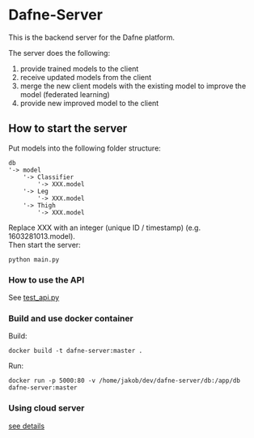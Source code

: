 # Dafne-Server

This is the backend server for the Dafne platform.

The server does the following:
1. provide trained models to the client
2. receive updated models from the client
3. merge the new client models with the existing model to improve the model (federated learning)
4. provide new improved model to the client

## How to start the server
Put models into the following folder structure:
```
db
'-> model
    '-> Classifier
        '-> XXX.model
    '-> Leg
        '-> XXX.model
    '-> Thigh
        '-> XXX.model
```
Replace XXX with an integer (unique ID / timestamp) (e.g. 1603281013.model).  
Then start the server:  
```
python main.py
```


### How to use the API
See [test_api.py](test_api.py)


### Build and use docker container
Build:
```
docker build -t dafne-server:master .
```

Run:
``` 
docker run -p 5000:80 -v /home/jakob/dev/dafne-server/db:/app/db dafne-server:master
``` 


### Using cloud server

[see details](server_setup.md)

